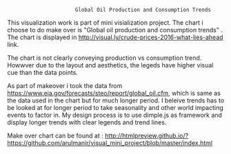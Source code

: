 
                          Global Oil Production and Consumption Trends

  This visualization work is part of mini visialization project. The chart i choose to do make over is "Global oil production and consumption trends" . The chart is displayed in http://visual.ly/crude-prices-2016-what-lies-ahead link.
  
  The chart is not clearly conveying production vs consumption trend. Howwver due to the layout and aesthetics, the legeds have higher visual cue than the data points. 

  As part of makeover i took the data from https://www.eia.gov/forecasts/steo/report/global_oil.cfm, which is same as the data used in the chart but for much longer period. I beleive trends has to be looked at for longer period to take seasonality and other world impacting events to factor in. My design process is to use dimple.js as framework and display longer trends with clear legends and trend lines.

  Make over chart can be found at : http://htmlpreview.github.io/?https://github.com/arulmanir/visual_mini_project/blob/master/index.html
  
